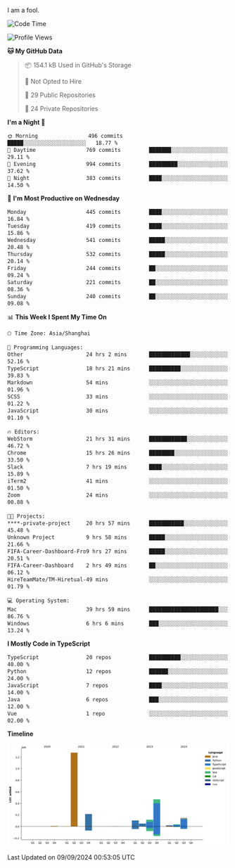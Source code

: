 I am a fool.

<!--START_SECTION:waka-->
![Code Time](http://img.shields.io/badge/Code%20Time-1%2C794%20hrs%2052%20mins-blue)

![Profile Views](http://img.shields.io/badge/Profile%20Views-1-blue)

**🐱 My GitHub Data** 

> 📦 154.1 kB Used in GitHub's Storage 
 > 
> 🚫 Not Opted to Hire
 > 
> 📜 29 Public Repositories 
 > 
> 🔑 24 Private Repositories 
 > 
**I'm a Night 🦉** 

```text
🌞 Morning                496 commits         █████░░░░░░░░░░░░░░░░░░░░   18.77 % 
🌆 Daytime                769 commits         ███████░░░░░░░░░░░░░░░░░░   29.11 % 
🌃 Evening                994 commits         █████████░░░░░░░░░░░░░░░░   37.62 % 
🌙 Night                  383 commits         ████░░░░░░░░░░░░░░░░░░░░░   14.50 % 
```
📅 **I'm Most Productive on Wednesday** 

```text
Monday                   445 commits         ████░░░░░░░░░░░░░░░░░░░░░   16.84 % 
Tuesday                  419 commits         ████░░░░░░░░░░░░░░░░░░░░░   15.86 % 
Wednesday                541 commits         █████░░░░░░░░░░░░░░░░░░░░   20.48 % 
Thursday                 532 commits         █████░░░░░░░░░░░░░░░░░░░░   20.14 % 
Friday                   244 commits         ██░░░░░░░░░░░░░░░░░░░░░░░   09.24 % 
Saturday                 221 commits         ██░░░░░░░░░░░░░░░░░░░░░░░   08.36 % 
Sunday                   240 commits         ██░░░░░░░░░░░░░░░░░░░░░░░   09.08 % 
```


📊 **This Week I Spent My Time On** 

```text
🕑︎ Time Zone: Asia/Shanghai

💬 Programming Languages: 
Other                    24 hrs 2 mins       █████████████░░░░░░░░░░░░   52.16 % 
TypeScript               18 hrs 21 mins      ██████████░░░░░░░░░░░░░░░   39.83 % 
Markdown                 54 mins             ░░░░░░░░░░░░░░░░░░░░░░░░░   01.96 % 
SCSS                     33 mins             ░░░░░░░░░░░░░░░░░░░░░░░░░   01.22 % 
JavaScript               30 mins             ░░░░░░░░░░░░░░░░░░░░░░░░░   01.10 % 

🔥 Editors: 
WebStorm                 21 hrs 31 mins      ████████████░░░░░░░░░░░░░   46.72 % 
Chrome                   15 hrs 26 mins      ████████░░░░░░░░░░░░░░░░░   33.50 % 
Slack                    7 hrs 19 mins       ████░░░░░░░░░░░░░░░░░░░░░   15.89 % 
iTerm2                   41 mins             ░░░░░░░░░░░░░░░░░░░░░░░░░   01.50 % 
Zoom                     24 mins             ░░░░░░░░░░░░░░░░░░░░░░░░░   00.88 % 

🐱‍💻 Projects: 
****-private-project     20 hrs 57 mins      ███████████░░░░░░░░░░░░░░   45.48 % 
Unknown Project          9 hrs 58 mins       █████░░░░░░░░░░░░░░░░░░░░   21.66 % 
FIFA-Career-Dashboard-Fro9 hrs 27 mins       █████░░░░░░░░░░░░░░░░░░░░   20.51 % 
FIFA-Career-Dashboard    2 hrs 49 mins       ██░░░░░░░░░░░░░░░░░░░░░░░   06.12 % 
HireTeamMate/TM-Hiretual-49 mins             ░░░░░░░░░░░░░░░░░░░░░░░░░   01.79 % 

💻 Operating System: 
Mac                      39 hrs 59 mins      ██████████████████████░░░   86.76 % 
Windows                  6 hrs 6 mins        ███░░░░░░░░░░░░░░░░░░░░░░   13.24 % 
```

**I Mostly Code in TypeScript** 

```text
TypeScript               20 repos            ██████████░░░░░░░░░░░░░░░   40.00 % 
Python                   12 repos            ██████░░░░░░░░░░░░░░░░░░░   24.00 % 
JavaScript               7 repos             ████░░░░░░░░░░░░░░░░░░░░░   14.00 % 
Java                     6 repos             ███░░░░░░░░░░░░░░░░░░░░░░   12.00 % 
Vue                      1 repo              ░░░░░░░░░░░░░░░░░░░░░░░░░   02.00 % 
```



**Timeline**

![Lines of Code chart](https://raw.githubusercontent.com/VeejaLiu/VeejaLiu/master/assets/bar_graph.png)


 Last Updated on 09/09/2024 00:53:05 UTC
<!--END_SECTION:waka-->
